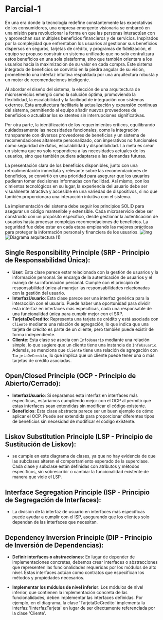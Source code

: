 # Parcial-1

En una era donde la tecnología redefine constantemente las expectativas de los consumidores, una empresa emergente visionaria se embarcó en una misión para revolucionar la forma en que las personas interactúan con y aprovechan sus múltiples beneficios financieros y de servicios. Inspirados por la complejidad que enfrentaban los usuarios al gestionar sus beneficios dispersos en seguros, tarjetas de crédito, y programas de fidelización, el equipo se propuso construir un sistema unificado que no solo centralizara estos beneficios en una sola plataforma, sino que también orientara a los usuarios hacia la maximización de su valor en cada compra. Este sistema integrado de beneficios se convirtió en la piedra angular de su visión, prometiendo una interfaz intuitiva respaldada por una arquitectura robusta y un motor de recomendaciones inteligente.

Al abordar el diseño del sistema, la elección de una arquitectura de microservicios emergió como la solución óptima, promoviendo la flexibilidad, la escalabilidad y la facilidad de integración con sistemas externos. Esta arquitectura facilitaría la actualización y expansión continuas del sistema, permitiendo al equipo añadir nuevos proveedores de beneficios o actualizar los existentes sin interrupciones significativas.

Por otra parte, la identificación de los requerimientos críticos, equilibrando cuidadosamente las necesidades funcionales, como la integración transparente con diversos proveedores de beneficios y un sistema de recomendaciones altamente personalizado, con imperativos no funcionales como seguridad de datos, escalabilidad y disponibilidad. La meta es crear un sistema que no solo respondiera a las necesidades actuales de los usuarios, sino que también pudiera adaptarse a las demandas futuras.

La presentación clara de los beneficios disponibles, junto con una retroalimentación inmediata y relevante sobre las recomendaciones de beneficios, se convirtió en una prioridad para asegurar que los usuarios pudieran tomar decisiones informadas con facilidad. Así mismo, con los cimientos tecnológicos en su lugar, la experiencia del usuario debe ser visualmente atractiva y accesible en una variedad de dispositivos, si no que también proporcionara una interacción intuitiva con el sistema.

La implementación del sistema debe seguir los principios SOLID para asegurar un código mantenible y extensible. Cada microservicio debe ser construido con un propósito específico, desde gestionar la autenticación de usuarios hasta procesar complejas recomendaciones de beneficios. La seguridad fue debe estar en cada etapa empleando las mejores prácticas para proteger la información personal y financiera de los usuarios.
![img](https://github.com/kalethabh/Parcial-1/assets/113316840/ba8027f1-7b37-4521-97dd-d5d12534718b)
![Diagrama arquitectura (1)](https://github.com/kalethabh/Parcial-1/assets/113316840/4591986d-6268-437a-9963-43f7238cd58e)

## Single Responsibility Principle (SRP - Principio de Responsabilidad Única):

- **User**: Esta clase parece estar relacionada con la gestión de usuarios y la información personal. Se encarga de la autenticación de usuarios y el manejo de su información personal. Cumple con el principio de responsabilidad única al manejar las responsabilidades relacionadas con la gestión del usuario.
- **InterfazUsuario**: Esta clase parece ser una interfaz genérica para la interacción con el usuario. Puede haber una oportunidad para dividir esta interfaz en interfaces más específicas, cada una responsable de una funcionalidad única para cumplir mejor con el SRP.
- **TarjetaDeCredito**: Representa una tarjeta de crédito y está asociada con `Cliente` mediante una relación de agregación, lo que indica que una tarjeta de crédito es parte de un cliente, pero también puede existir de forma independiente.
- **Cliente**: Esta clase se asocia con `InfoUsuario` mediante una relación simple, lo que sugiere que un cliente tiene una instancia de `InfoUsuario`. Además, se menciona que `Cliente` tiene una relación de agregación con `TarjetaDeCredito`, lo que implica que un cliente puede tener una o más tarjetas de crédito asociadas.

## Open/Closed Principle (OCP - Principio de Abierto/Cerrado):

- **InterfazUsuario**: Si separamos esta interfaz en interfaces más específicas, estaríamos cumpliendo mejor con el OCP al permitir que estas interfaces sean extendidas sin modificar el código existente.
- **Beneficios**: Esta clase abstracta parece ser un buen ejemplo de cómo aplicar el OCP. Puede ser extendida para proporcionar diferentes tipos de beneficios sin necesidad de modificar el código existente.

## Liskov Substitution Principle (LSP - Principio de Sustitución de Liskov):

- se cumple en este diagrama de clases, ya que no hay evidencia de que las subclases alteren el comportamiento esperado de la superclase. Cada clase y subclase están definidas con atributos y métodos específicos, sin sobrescribir o cambiar la funcionalidad existente de manera que viole el LSP.

## Interface Segregation Principle (ISP - Principio de Segregación de Interfaces):

- La división de la interfaz de usuario en interfaces más específicas puede ayudar a cumplir con el ISP, asegurando que los clientes solo dependan de las interfaces que necesitan.

## Dependency Inversion Principle (DIP - Principio de Inversión de Dependencias):

- **Definir interfaces o abstracciones**: En lugar de depender de implementaciones concretas, debemos crear interfaces o abstracciones que representen las funcionalidades requeridas por los módulos de alto nivel. Estas interfaces actúan como contratos que especifican los métodos y propiedades necesarios.

- **Implementar los módulos de nivel inferior**: Los módulos de nivel inferior, que contienen la implementación concreta de las funcionalidades, deben implementar las interfaces definidas. Por ejemplo, en el diagrama, la clase 'TarjetaDeCredito' implementa la interfaz 'IInterfazTarjeta' en lugar de ser directamente referenciada por la clase 'Cliente'.
